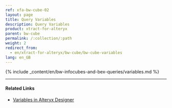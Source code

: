 ```yaml
---
ref: xfa-bw-cube-02
layout: page
title: Query Variables
description: Query Variables
product: xtract-for-alteryx
parent: bw-cube
permalink: /:collection/:path
weight: 2
redirect_from:
  - en/xtract-for-alteryx/bw-cube/bw-cube-variables
lang: en_GB
---
```


{% include _content/en/bw-infocubes-and-bex-queries/variables.md %}

*****
#### Related Links
- [Variables in Alteryx Designer](https://help.alteryx.com/10.6/Reference/Variables.htm)

